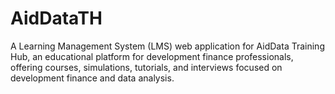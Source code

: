 # AidDataTH
A Learning Management System (LMS) web application for AidData Training Hub, an educational platform for development finance professionals, offering courses, simulations, tutorials, and interviews focused on development finance and data analysis. 
